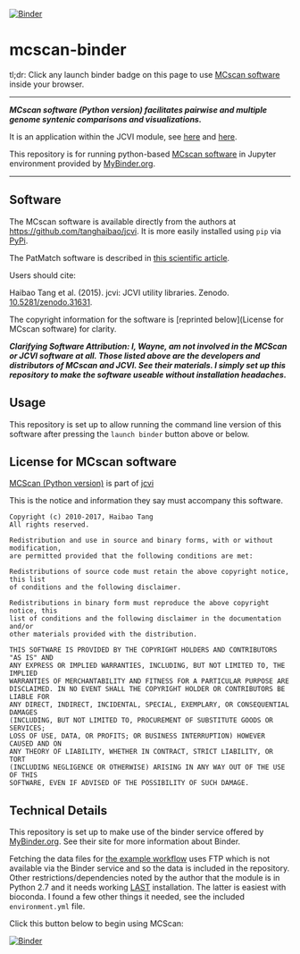 
[![Binder](http://mybinder.org/badge.svg)](http://beta.mybinder.org/v2/gh/fomightez/mcscan-binder/master)

# mcscan-binder

tl;dr:
Click any launch binder badge on this page to use [MCscan software](https://github.com/tanghaibao/jcvi/wiki/MCscan-(Python-version)) inside your browser.

-----

***MCscan software (Python version) facilitates pairwise and multiple genome syntenic comparisons and visualizations.***

It is an application within the JCVI module, see [here](https://github.com/tanghaibao/jcvi/wiki) and [here](https://github.com/tanghaibao/jcvi).

This repository is for running python-based  [MCscan software](https://github.com/tanghaibao/jcvi/wiki/MCscan-(Python-version)) in Jupyter environment provided by [MyBinder.org](https://mybinder.org/).  

------


Software
--------

The MCscan software is available directly from the authors at <a href="https://github.com/tanghaibao/jcvi">https://github.com/tanghaibao/jcvi</a>. It is more easily installed using `pip` via [PyPi](https://pypi.org/project/jcvi/).

The PatMatch software is described in [this scientific article](https://www.ncbi.nlm.nih.gov/pmc/articles/PMC1160129/).

Users should cite:

Haibao Tang et al. (2015). jcvi: JCVI utility libraries. Zenodo. [10.5281/zenodo.31631](http://dx.doi.org/10.5281/zenodo.31631).

The copyright information for the software is  [reprinted below](License for MCscan software) for clarity.

***Clarifying Software Attribution: I, Wayne, am not involved in the MCScan or JCVI software at all. Those listed above are the developers and distributors of MCscan and JCVI. See their materials. I simply set up this repository to make the software useable without installation headaches.***


Usage
-----

This repository is set up to allow running the command line version of this software after pressing the `launch binder` button above or below.


License for MCscan software
---------------------------

[MCScan (Python version)](https://github.com/tanghaibao/jcvi/wiki/MCscan-(Python-version)) is part of [jcvi]()

This is the notice and information they say must accompany this software.
```
Copyright (c) 2010-2017, Haibao Tang
All rights reserved.

Redistribution and use in source and binary forms, with or without modification,
are permitted provided that the following conditions are met:

Redistributions of source code must retain the above copyright notice, this list
of conditions and the following disclaimer.

Redistributions in binary form must reproduce the above copyright notice, this
list of conditions and the following disclaimer in the documentation and/or
other materials provided with the distribution.

THIS SOFTWARE IS PROVIDED BY THE COPYRIGHT HOLDERS AND CONTRIBUTORS "AS IS" AND
ANY EXPRESS OR IMPLIED WARRANTIES, INCLUDING, BUT NOT LIMITED TO, THE IMPLIED
WARRANTIES OF MERCHANTABILITY AND FITNESS FOR A PARTICULAR PURPOSE ARE
DISCLAIMED. IN NO EVENT SHALL THE COPYRIGHT HOLDER OR CONTRIBUTORS BE LIABLE FOR
ANY DIRECT, INDIRECT, INCIDENTAL, SPECIAL, EXEMPLARY, OR CONSEQUENTIAL DAMAGES
(INCLUDING, BUT NOT LIMITED TO, PROCUREMENT OF SUBSTITUTE GOODS OR SERVICES;
LOSS OF USE, DATA, OR PROFITS; OR BUSINESS INTERRUPTION) HOWEVER CAUSED AND ON
ANY THEORY OF LIABILITY, WHETHER IN CONTRACT, STRICT LIABILITY, OR TORT
(INCLUDING NEGLIGENCE OR OTHERWISE) ARISING IN ANY WAY OUT OF THE USE OF THIS
SOFTWARE, EVEN IF ADVISED OF THE POSSIBILITY OF SUCH DAMAGE.
```

Technical Details
-----------------

This repository is set up to make use of the binder service offered by [MyBinder.org](https://mybinder.org/). See their site for more information about Binder.

Fetching the data files for [the example workflow](https://github.com/tanghaibao/jcvi/wiki/MCscan-(Python-version)) uses FTP which is not available via the Binder service and so the data is included in the repository.
Other restrictions/dependencies noted by the author that the module is in Python 2.7 and it needs working [LAST](http://last.cbrc.jp/) installation. The latter is easiest with bioconda. I found a few other things it needed, see the included `environment.yml` file.

Click this button below to begin using MCScan:

[![Binder](http://mybinder.org/badge.svg)](http://beta.mybinder.org/v2/gh/fomightez/mcscan-binder/master)
